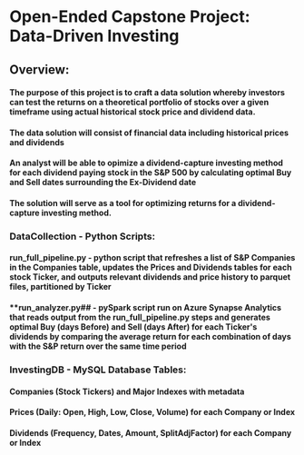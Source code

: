 # Open-Ended Capstone Project: Data-Driven Investing

## Overview:
#### The purpose of this project is to craft a data solution whereby investors can test the returns on a theoretical portfolio of stocks over a given timeframe using actual historical stock price and dividend data. 
#### The data solution will consist of financial data including historical prices and dividends
#### An analyst will be able to opimize a dividend-capture investing method for each dividend paying stock in the S&P 500 by calculating optimal Buy and Sell dates surrounding the Ex-Dividend date
#### The solution will serve as a tool for optimizing returns for a dividend-capture investing method. 

### **DataCollection** - Python Scripts:
#### **run_full_pipeline.py** - python script that refreshes a list of S&P Companies in the Companies table, updates the Prices and Dividends tables for each stock Ticker, and outputs relevant dividends and price history to parquet files, partitioned by Ticker
#### **run_analyzer.py## - pySpark script run on Azure Synapse Analytics that reads output from the run_full_pipeline.py steps and generates optimal Buy (days Before) and Sell (days After) for each Ticker's dividends by comparing the average return for each combination of days with the S&P return over the same time period

### **InvestingDB** - MySQL Database Tables:
#### **Companies** (Stock Tickers) and Major Indexes with metadata
#### **Prices** (Daily: Open, High, Low, Close, Volume) for each Company or Index
#### **Dividends** (Frequency, Dates, Amount, SplitAdjFactor) for each Company or Index





